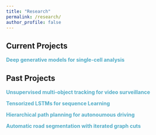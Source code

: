 ```yaml
---
title: "Research"
permalink: /research/
author_profile: false
---
```



## Current Projects

**<span style="color:#52adc8">Deep generative models for single-cell analysis</span>**<br>


## Past Projects

**<span style="color:#52adc8">Unsupervised multi-object tracking for video surveillance</span>**<br>

**<span style="color:#52adc8">Tensorized LSTMs for sequence Learning</span>**<br>

**<span style="color:#52adc8">Hierarchical path planning for autonoumous driving</span>**<br>

**<span style="color:#52adc8">Automatic road segmentation with iterated graph cuts</span>**<br>
